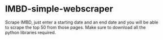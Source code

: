 # IMBD-simple-webscraper

Scrape IMBD, just enter a starting date and an end date and you will be able to scrape the top 50 from those pages. Make sure to download all the python libraries required.
